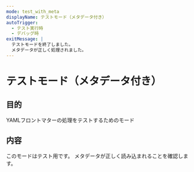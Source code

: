 ```yaml
---
mode: test_with_meta
displayName: テストモード（メタデータ付き）
autoTrigger:
  - テスト実行時
  - デバッグ時
exitMessage: |
  テストモードを終了しました。
  メタデータが正しく処理されました。
---
```


# テストモード（メタデータ付き）

## 目的
YAMLフロントマターの処理をテストするためのモード

## 内容
このモードはテスト用です。
メタデータが正しく読み込まれることを確認します。
